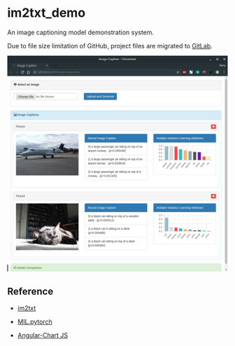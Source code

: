 # im2txt_demo
An image captioning model demonstration system.

Due to file size limitation of GitHub, project files are migrated to [GitLab](https://gitlab.com/hologerry/im2txt_demo).


![image/Image_Caption.png)](image/Image_Caption.png)

## Reference
* [im2txt](https://github.com/tensorflow/models/tree/master/research/im2txt)

* [MIL.pytorch](https://github.com/gujiuxiang/MIL.pytorch)

* [Angular-Chart JS](https://github.com/jtblin/angular-chart.js)